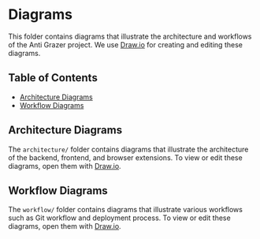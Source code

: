 # Diagrams

This folder contains diagrams that illustrate the architecture and workflows of the Anti Grazer project. We use [Draw.io](https://draw.io) for creating and editing these diagrams.

## Table of Contents

- [Architecture Diagrams](#architecture-diagrams)
- [Workflow Diagrams](#workflow-diagrams)

## Architecture Diagrams

The `architecture/` folder contains diagrams that illustrate the architecture of the backend, frontend, and browser extensions. To view or edit these diagrams, open them with [Draw.io](https://draw.io).

## Workflow Diagrams

The `workflow/` folder contains diagrams that illustrate various workflows such as Git workflow and deployment process. To view or edit these diagrams, open them with [Draw.io](https://draw.io).

